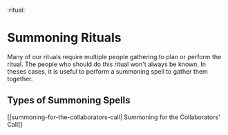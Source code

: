 :ritual:
# Summoning Rituals

Many of our rituals require multiple people gathering to plan or perform the ritual.  The people who should do this ritual won't always be known. In theses cases, it is useful to perform a summoning spell to gather them together.

## Types of Summoning Spells

[[summoning-for-the-collaborators-call| Summoning for the Collaborators' Call]]

